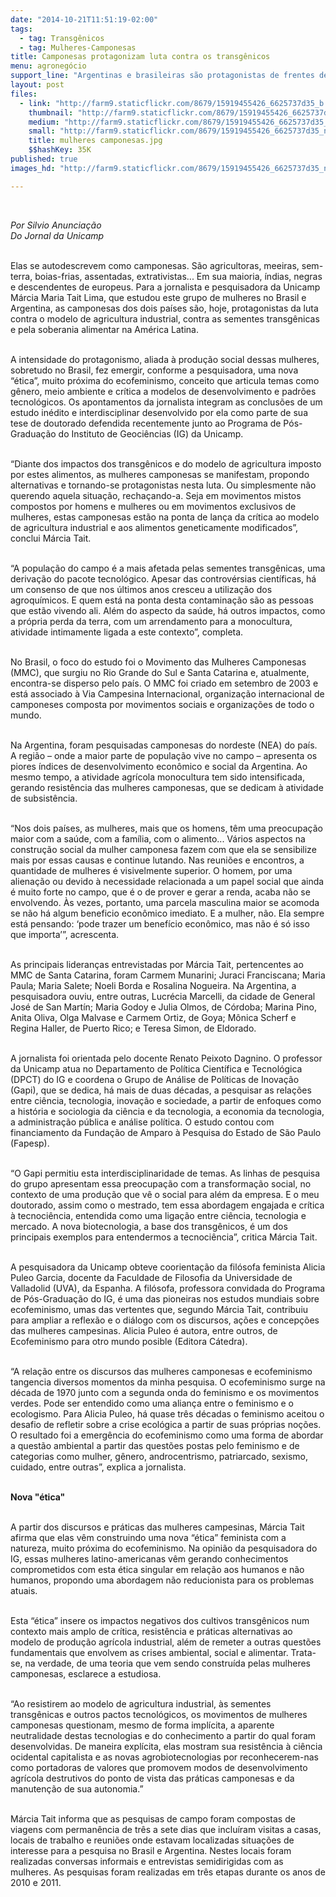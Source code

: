 ```yaml
---
date: "2014-10-21T11:51:19-02:00"
tags:
  - tag: Transgênicos
  - tag: Mulheres-Camponesas
title: Camponesas protagonizam luta contra os transgênicos
menu: agronegócio
support_line: "Argentinas e brasileiras são protagonistas de frentes de resistência ao modelo de agricultura industrial, contra as sementes transgênicas e pela soberania alimentar na América Latina."
layout: post
files:
  - link: "http://farm9.staticflickr.com/8679/15919455426_6625737d35_b.jpg"
    thumbnail: "http://farm9.staticflickr.com/8679/15919455426_6625737d35_t.jpg"
    medium: "http://farm9.staticflickr.com/8679/15919455426_6625737d35_z.jpg"
    small: "http://farm9.staticflickr.com/8679/15919455426_6625737d35_n.jpg"
    title: mulheres camponesas.jpg
    $$hashKey: 35K
published: true
images_hd: "http://farm9.staticflickr.com/8679/15919455426_6625737d35_n.jpg"

---
```

<div id="content-header">
<div id="content-title">
<p>&nbsp;</p>
</div>
</div>

<div id="content-area">
<div id="default-content">
<div id="node-16637">
<div>
<div>
<p><em>Por Silvio Anuncia&ccedil;&atilde;o<br />
Do Jornal da Unicamp&nbsp;</em></p>

<p><br />
Elas se autodescrevem como camponesas. S&atilde;o agricultoras, meeiras, sem-terra, boias-frias, assentadas, extrativistas... Em sua maioria, &iacute;ndias, negras e descendentes de europeus. Para a jornalista e pesquisadora da Unicamp M&aacute;rcia Maria Tait Lima, que estudou este grupo de mulheres no Brasil e Argentina, as camponesas dos dois pa&iacute;ses s&atilde;o, hoje, protagonistas da luta contra o modelo de agricultura industrial, contra as sementes transg&ecirc;nicas e pela soberania alimentar na Am&eacute;rica Latina.</p>

<p><br />
A intensidade do protagonismo, aliada &agrave; produ&ccedil;&atilde;o social dessas mulheres, sobretudo no Brasil, fez emergir, conforme a pesquisadora, uma nova &ldquo;&eacute;tica&rdquo;, muito pr&oacute;xima do ecofeminismo, conceito que articula temas como g&ecirc;nero, meio ambiente e cr&iacute;tica a modelos de desenvolvimento e padr&otilde;es tecnol&oacute;gicos. Os apontamentos da jornalista integram as conclus&otilde;es de um estudo in&eacute;dito e interdisciplinar desenvolvido por ela como parte de sua tese de doutorado defendida recentemente junto ao Programa de P&oacute;s-Gradua&ccedil;&atilde;o do Instituto de Geoci&ecirc;ncias (IG) da Unicamp.</p>

<p><br />
&ldquo;Diante dos impactos dos transg&ecirc;nicos e do modelo de agricultura imposto por estes alimentos, as mulheres camponesas se manifestam, propondo alternativas e tornando-se protagonistas nesta luta. Ou simplesmente n&atilde;o querendo aquela situa&ccedil;&atilde;o, recha&ccedil;ando-a. Seja em movimentos mistos compostos por homens e mulheres ou em movimentos exclusivos de mulheres, estas camponesas est&atilde;o na ponta de lan&ccedil;a da cr&iacute;tica ao modelo de agricultura industrial e aos alimentos geneticamente modificados&rdquo;, conclui M&aacute;rcia Tait.</p>

<p><br />
&ldquo;A popula&ccedil;&atilde;o do campo &eacute; a mais afetada pelas sementes transg&ecirc;nicas, uma deriva&ccedil;&atilde;o do pacote tecnol&oacute;gico. Apesar das controv&eacute;rsias cient&iacute;ficas, h&aacute; um consenso de que nos &uacute;ltimos anos cresceu a utiliza&ccedil;&atilde;o dos agroqu&iacute;micos. E quem est&aacute; na ponta desta contamina&ccedil;&atilde;o s&atilde;o as pessoas que est&atilde;o vivendo ali. Al&eacute;m do aspecto da sa&uacute;de, h&aacute; outros impactos, como a pr&oacute;pria perda da terra, com um arrendamento para a monocultura, atividade intimamente ligada a este contexto&rdquo;, completa.</p>

<p><br />
No Brasil, o foco do estudo foi o Movimento das Mulheres Camponesas (MMC), que surgiu no Rio Grande do Sul e Santa Catarina e, atualmente, encontra-se disperso pelo pa&iacute;s. O MMC foi criado em setembro de 2003 e est&aacute; associado &agrave; Via Campesina Internacional, organiza&ccedil;&atilde;o internacional de camponeses composta por movimentos sociais e organiza&ccedil;&otilde;es de todo o mundo.</p>

<p><br />
Na Argentina, foram pesquisadas camponesas do nordeste (NEA) do pa&iacute;s. A regi&atilde;o &ndash; onde a maior parte de popula&ccedil;&atilde;o vive no campo &ndash; apresenta os piores &iacute;ndices de desenvolvimento econ&ocirc;mico e social da Argentina. Ao mesmo tempo, a atividade agr&iacute;cola monocultura tem sido intensificada, gerando resist&ecirc;ncia das mulheres camponesas, que se dedicam &agrave; atividade de subsist&ecirc;ncia.</p>

<p><br />
&ldquo;Nos dois pa&iacute;ses, as mulheres, mais que os homens, t&ecirc;m uma preocupa&ccedil;&atilde;o maior com a sa&uacute;de, com a fam&iacute;lia, com o alimento... V&aacute;rios aspectos na constru&ccedil;&atilde;o social da mulher camponesa fazem com que ela se sensibilize mais por essas causas e continue lutando. Nas reuni&otilde;es e encontros, a quantidade de mulheres &eacute; visivelmente superior. O homem, por uma aliena&ccedil;&atilde;o ou devido &agrave; necessidade relacionada a um papel social que ainda &eacute; muito forte no campo, que &eacute; o de prover e gerar a renda, acaba n&atilde;o se envolvendo. &Agrave;s vezes, portanto, uma parcela masculina maior se acomoda se n&atilde;o h&aacute; algum beneficio econ&ocirc;mico imediato. E a mulher, n&atilde;o. Ela sempre est&aacute; pensando: &lsquo;pode trazer um benef&iacute;cio econ&ocirc;mico, mas n&atilde;o &eacute; s&oacute; isso que importa&rsquo;&rdquo;, acrescenta.</p>

<p><br />
As principais lideran&ccedil;as entrevistadas por M&aacute;rcia Tait, pertencentes ao MMC de Santa Catarina, foram Carmem Munarini; Juraci Franciscana; Maria Paula; Maria Salete; Noeli Borda e Rosalina Nogueira. Na Argentina, a pesquisadora ouviu, entre outras, Lucr&eacute;cia Marcelli, da cidade de General Jos&eacute; de San Mart&iacute;n; Maria Godoy e Julia Olmos, de C&oacute;rdoba; Marina Pino, Anita Oliva, Olga Malvase e Carmem Ortiz, de Goya; M&ocirc;nica Scherf e Regina Haller, de Puerto Rico; e Teresa Simon, de Eldorado.</p>

<p><br />
A jornalista foi orientada pelo docente Renato Peixoto Dagnino. O professor da Unicamp atua no Departamento de Pol&iacute;tica Cient&iacute;fica e Tecnol&oacute;gica (DPCT) do IG e coordena o Grupo de An&aacute;lise de Pol&iacute;ticas de Inova&ccedil;&atilde;o (Gapi), que se dedica, h&aacute; mais de duas d&eacute;cadas, a pesquisar as rela&ccedil;&otilde;es entre ci&ecirc;ncia, tecnologia, inova&ccedil;&atilde;o e sociedade, a partir de enfoques como a hist&oacute;ria e sociologia da ci&ecirc;ncia e da tecnologia, a economia da tecnologia, a administra&ccedil;&atilde;o p&uacute;blica e an&aacute;lise pol&iacute;tica. O estudo contou com financiamento da Funda&ccedil;&atilde;o de Amparo &agrave; Pesquisa do Estado de S&atilde;o Paulo (Fapesp).</p>

<p><br />
&ldquo;O Gapi permitiu esta interdisciplinaridade de temas. As linhas de pesquisa do grupo apresentam essa preocupa&ccedil;&atilde;o com a transforma&ccedil;&atilde;o social, no contexto de uma produ&ccedil;&atilde;o que v&ecirc; o social para al&eacute;m da empresa. E o meu doutorado, assim como o mestrado, tem essa abordagem engajada e cr&iacute;tica &agrave; tecnoci&ecirc;ncia, entendida como uma liga&ccedil;&atilde;o entre ci&ecirc;ncia, tecnologia e mercado. A nova biotecnologia, a base dos transg&ecirc;nicos, &eacute; um dos principais exemplos para entendermos a tecnoci&ecirc;ncia&rdquo;, critica M&aacute;rcia Tait.</p>

<p><br />
A pesquisadora da Unicamp obteve coorienta&ccedil;&atilde;o da fil&oacute;sofa feminista Alicia Puleo Garcia, docente da Faculdade de Filosofia da Universidade de Valladolid (UVA), da Espanha. A fil&oacute;sofa, professora convidada do Programa de P&oacute;s-Gradua&ccedil;&atilde;o do IG, &eacute; uma das pioneiras nos estudos mundiais sobre ecofeminismo, umas das vertentes que, segundo M&aacute;rcia Tait, contribuiu para ampliar a reflex&atilde;o e o di&aacute;logo com os discursos, a&ccedil;&otilde;es e concep&ccedil;&otilde;es das mulheres campesinas. Alicia Puleo &eacute; autora, entre outros, de Ecofeminismo para otro mundo posible (Editora C&aacute;tedra).</p>

<p><br />
&ldquo;A rela&ccedil;&atilde;o entre os discursos das mulheres camponesas e ecofeminismo tangencia diversos momentos da minha pesquisa. O ecofeminismo surge na d&eacute;cada de 1970 junto com a segunda onda do feminismo e os movimentos verdes. Pode ser entendido como uma alian&ccedil;a entre o feminismo e o ecologismo. Para Alicia Puleo, h&aacute; quase tr&ecirc;s d&eacute;cadas o feminismo aceitou o desafio de refletir sobre a crise ecol&oacute;gica a partir de suas pr&oacute;prias no&ccedil;&otilde;es. O resultado foi a emerg&ecirc;ncia do ecofeminismo como uma forma de abordar a quest&atilde;o ambiental a partir das quest&otilde;es postas pelo feminismo e de categorias como mulher, g&ecirc;nero, androcentrismo, patriarcado, sexismo, cuidado, entre outras&rdquo;, explica a jornalista.</p>

<p><br />
<strong>Nova &quot;&eacute;tica&quot;</strong></p>

<p><br />
A partir dos discursos e pr&aacute;ticas das mulheres campesinas, M&aacute;rcia Tait afirma que elas v&ecirc;m construindo uma nova &ldquo;&eacute;tica&rdquo; feminista com a natureza, muito pr&oacute;xima do ecofeminismo. Na opini&atilde;o da pesquisadora do IG, essas mulheres latino-americanas v&ecirc;m gerando conhecimentos comprometidos com esta &eacute;tica singular em rela&ccedil;&atilde;o aos humanos e n&atilde;o humanos, propondo uma abordagem n&atilde;o reducionista para os problemas atuais.</p>

<p><br />
Esta &ldquo;&eacute;tica&rdquo; insere os impactos negativos dos cultivos transg&ecirc;nicos num contexto mais amplo de cr&iacute;tica, resist&ecirc;ncia e pr&aacute;ticas alternativas ao modelo de produ&ccedil;&atilde;o agr&iacute;cola industrial, al&eacute;m de remeter a outras quest&otilde;es fundamentais que envolvem as crises ambiental, social e alimentar. Trata-se, na verdade, de uma teoria que vem sendo constru&iacute;da pelas mulheres camponesas, esclarece a estudiosa.</p>

<p><br />
&ldquo;Ao resistirem ao modelo de agricultura industrial, &agrave;s sementes transg&ecirc;nicas e outros pactos tecnol&oacute;gicos, os movimentos de mulheres camponesas questionam, mesmo de forma impl&iacute;cita, a aparente neutralidade destas tecnologias e do conhecimento a partir do qual foram desenvolvidas. De maneira expl&iacute;cita, elas mostram sua resist&ecirc;ncia &agrave; ci&ecirc;ncia ocidental capitalista e as novas agrobiotecnologias por reconhecerem-nas como portadoras de valores que promovem modos de desenvolvimento agr&iacute;cola destrutivos do ponto de vista das pr&aacute;ticas camponesas e da manuten&ccedil;&atilde;o de sua autonomia.&rdquo;</p>

<p><br />
M&aacute;rcia Tait informa que as pesquisas de campo foram compostas de viagens com perman&ecirc;ncia de tr&ecirc;s a sete dias que inclu&iacute;ram visitas a casas, locais de trabalho e reuni&otilde;es onde estavam localizadas situa&ccedil;&otilde;es de interesse para a pesquisa no Brasil e Argentina. Nestes locais foram realizadas conversas informais e entrevistas semidirigidas com as mulheres. As pesquisas foram realizadas em tr&ecirc;s etapas durante os anos de 2010 e 2011.</p>
</div>
</div>
</div>
</div>
</div>

